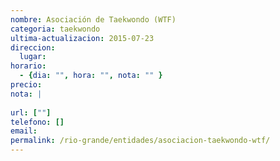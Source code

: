 ```yaml
---
nombre: Asociación de Taekwondo (WTF)
categoria: taekwondo
ultima-actualizacion: 2015-07-23
direccion: 
  lugar: 
horario: 
  - {dia: "", hora: "", nota: "" }
precio: 
nota: | 
  
url: [""]
telefono: []
email: 
permalink: /rio-grande/entidades/asociacion-taekwondo-wtf/
---
```


